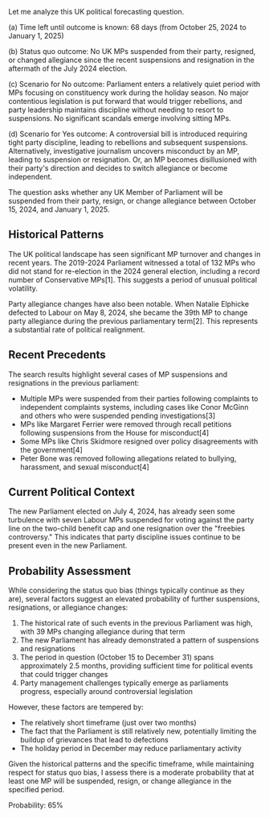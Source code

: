 Let me analyze this UK political forecasting question.

(a) Time left until outcome is known: 68 days (from October 25, 2024 to January 1, 2025)

(b) Status quo outcome: No UK MPs suspended from their party, resigned, or changed allegiance since the recent suspensions and resignation in the aftermath of the July 2024 election.

(c) Scenario for No outcome: Parliament enters a relatively quiet period with MPs focusing on constituency work during the holiday season. No major contentious legislation is put forward that would trigger rebellions, and party leadership maintains discipline without needing to resort to suspensions. No significant scandals emerge involving sitting MPs.

(d) Scenario for Yes outcome: A controversial bill is introduced requiring tight party discipline, leading to rebellions and subsequent suspensions. Alternatively, investigative journalism uncovers misconduct by an MP, leading to suspension or resignation. Or, an MP becomes disillusioned with their party's direction and decides to switch allegiance or become independent.

The question asks whether any UK Member of Parliament will be suspended from their party, resign, or change allegiance between October 15, 2024, and January 1, 2025.

## Historical Patterns

The UK political landscape has seen significant MP turnover and changes in recent years. The 2019-2024 Parliament witnessed a total of 132 MPs who did not stand for re-election in the 2024 general election, including a record number of Conservative MPs[1]. This suggests a period of unusual political volatility.

Party allegiance changes have also been notable. When Natalie Elphicke defected to Labour on May 8, 2024, she became the 39th MP to change party allegiance during the previous parliamentary term[2]. This represents a substantial rate of political realignment.

## Recent Precedents

The search results highlight several cases of MP suspensions and resignations in the previous parliament:

- Multiple MPs were suspended from their parties following complaints to independent complaints systems, including cases like Conor McGinn and others who were suspended pending investigations[3]
- MPs like Margaret Ferrier were removed through recall petitions following suspensions from the House for misconduct[4]
- Some MPs like Chris Skidmore resigned over policy disagreements with the government[4]
- Peter Bone was removed following allegations related to bullying, harassment, and sexual misconduct[4]

## Current Political Context

The new Parliament elected on July 4, 2024, has already seen some turbulence with seven Labour MPs suspended for voting against the party line on the two-child benefit cap and one resignation over the "freebies controversy." This indicates that party discipline issues continue to be present even in the new Parliament.

## Probability Assessment

While considering the status quo bias (things typically continue as they are), several factors suggest an elevated probability of further suspensions, resignations, or allegiance changes:

1. The historical rate of such events in the previous Parliament was high, with 39 MPs changing allegiance during that term
2. The new Parliament has already demonstrated a pattern of suspensions and resignations
3. The period in question (October 15 to December 31) spans approximately 2.5 months, providing sufficient time for political events that could trigger changes
4. Party management challenges typically emerge as parliaments progress, especially around controversial legislation

However, these factors are tempered by:
- The relatively short timeframe (just over two months)
- The fact that the Parliament is still relatively new, potentially limiting the buildup of grievances that lead to defections
- The holiday period in December may reduce parliamentary activity

Given the historical patterns and the specific timeframe, while maintaining respect for status quo bias, I assess there is a moderate probability that at least one MP will be suspended, resign, or change allegiance in the specified period.

Probability: 65%